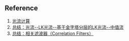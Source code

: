 

## Reference
1. [光流计算](https://blog.csdn.net/qq_41368247/article/details/82562165)
2. [总结：光流--LK光流--基于金字塔分层的LK光流--中值流](https://blog.csdn.net/sgfmby1994/article/details/68489944)
3. [总结：相关滤波器（Correlation Filters）](https://blog.csdn.net/sgfmby1994/article/details/68490903)
